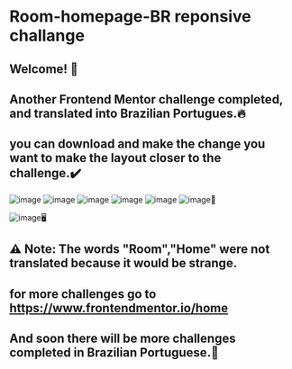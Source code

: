 # Room-homepage-BR reponsive challange
## Welcome! 👋  
## Another Frontend Mentor challenge completed, and translated into Brazilian Portugues.🔥
## you can download and make the change you want to make the layout closer to the challenge.✔️
![image](https://user-images.githubusercontent.com/94203956/191536837-8fb2a872-decd-47e9-b918-2c3ae1929579.png)
![image](https://user-images.githubusercontent.com/94203956/191537662-a37c2bdb-7fb0-4071-b69a-7b9489731f87.png)
![image](https://user-images.githubusercontent.com/94203956/191536970-66e0d271-810d-4cf9-91db-73dbdb172369.png)
![image](https://user-images.githubusercontent.com/94203956/191537094-5edce9e8-42f4-4781-b073-1b80c67aa331.png)
![image](https://user-images.githubusercontent.com/94203956/191537382-4832b6b2-c401-4cf6-ab8f-128be23d7ecf.png)
![image](https://user-images.githubusercontent.com/94203956/191537460-3dead539-7738-4906-9c87-660f30f36978.png)📱

![image](https://user-images.githubusercontent.com/94203956/191538540-301a89ac-395c-468a-a37e-326860fa7fbd.png)🖥️

## ⚠️ Note: The words "Room","Home" were not translated because it would be strange.
## for more challenges go to https://www.frontendmentor.io/home
## And soon there will be more challenges completed in Brazilian Portuguese.💪
